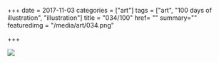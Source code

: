 +++
date = 2017-11-03
categories = ["art"]
tags = ["art", "100 days of illustration", "illustration"]
title = "034/100"
href= ""
summary=""
featuredimg = "/media/art/034.png"

+++

<img src="/media/art/034.png" />
